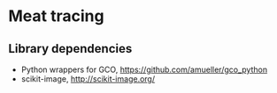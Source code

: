 # Meat tracing



## Library dependencies

- Python wrappers for GCO, https://github.com/amueller/gco_python
- scikit-image, http://scikit-image.org/

